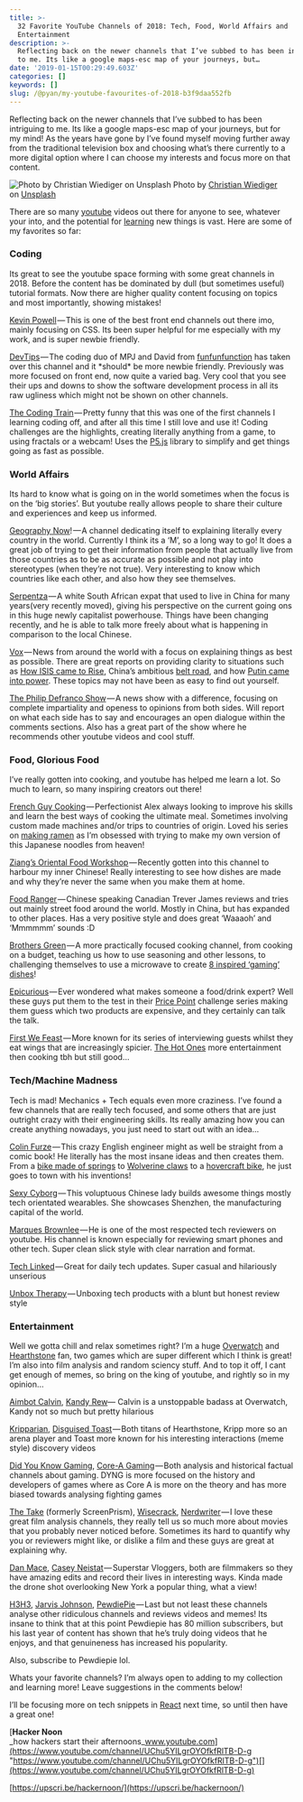 ```yaml
---
title: >-
  32 Favorite YouTube Channels of 2018: Tech, Food, World Affairs and
  Entertainment
description: >-
  Reflecting back on the newer channels that I’ve subbed to has been intriguing
  to me. Its like a google maps-esc map of your journeys, but…
date: '2019-01-15T00:29:49.603Z'
categories: []
keywords: []
slug: /@pyan/my-youtube-favourites-of-2018-b3f9daa552fb
---
```


Reflecting back on the newer channels that I’ve subbed to has been intriguing to me. Its like a google maps-esc map of your journeys, but for my mind! As the years have gone by I’ve found myself moving further away from the traditional television box and choosing what’s there currently to a more digital option where I can choose my interests and focus more on that content.

![Photo by [Christian Wiediger](https://unsplash.com/@christianw?utm_source=medium&utm_medium=referral) on [Unsplash](https://unsplash.com?utm_source=medium&utm_medium=referral)](https://cdn-images-1.medium.com/max/800/0*-5HaYdRcD1zLdCDO)
Photo by [Christian Wiediger](https://unsplash.com/@christianw?utm_source=medium&utm_medium=referral) on [Unsplash](https://unsplash.com?utm_source=medium&utm_medium=referral)

There are so many [youtube](https://hackernoon.com/tagged/youtube) videos out there for anyone to see, whatever your into, and the potential for [learning](https://hackernoon.com/tagged/learning) new things is vast. Here are some of my favorites so far:

### Coding

Its great to see the youtube space forming with some great channels in 2018. Before the content has be dominated by dull (but sometimes useful) tutorial formats. Now there are higher quality content focusing on topics and most importantly, showing mistakes!

[Kevin Powell](https://www.youtube.com/user/KepowOb) — This is one of the best front end channels out there imo, mainly focusing on CSS. Its been super helpful for me especially with my work, and is super newbie friendly.

[DevTips](https://www.youtube.com/channel/UCyIe-61Y8C4_o-zZCtO4ETQ) — The coding duo of MPJ and David from [funfunfunction](https://www.youtube.com/channel/UCO1cgjhGzsSYb1rsB4bFe4Q) has taken over this channel and it \*should\* be more newbie friendly. Previously was more focused on front end, now quite a varied bag. Very cool that you see their ups and downs to show the software development process in all its raw ugliness which might not be shown on other channels.

[The Coding Train](https://www.youtube.com/user/shiffman) — Pretty funny that this was one of the first channels I learning coding off, and after all this time I still love and use it! Coding challenges are the highlights, creating literally anything from a game, to using fractals or a webcam! Uses the [P5.js](https://p5js.org/) library to simplify and get things going as fast as possible.

### World Affairs

Its hard to know what is going on in the world sometimes when the focus is on the ‘big stories’. But youtube really allows people to share their culture and experiences and keep us informed.

[Geography Now](https://www.youtube.com/channel/UCmmPgObSUPw1HL2lq6H4ffA)! — A channel dedicating itself to explaining literally every country in the world. Currently I think its a ‘M’, so a long way to go! It does a great job of trying to get their information from people that actually live from those countries as to be as accurate as possible and not play into stereotypes (when they’re not true). Very interesting to know which countries like each other, and also how they see themselves.

[Serpentza](https://www.youtube.com/channel/UCl7mAGnY4jh4Ps8rhhh8XZg) — A white South African expat that used to live in China for many years(very recently moved), giving his perspective on the current going ons in this huge newly capitalist powerhouse. Things have been changing recently, and he is able to talk more freely about what is happening in comparison to the local Chinese.

[Vox](https://www.youtube.com/channel/UCLXo7UDZvByw2ixzpQCufnA) — News from around the world with a focus on explaining things as best as possible. There are great reports on providing clarity to situations such as [How ISIS came to Rise](https://www.youtube.com/watch?v=pzmO6RWy1v8), China’s ambitious [belt road](https://www.youtube.com/watch?v=EvXROXiIpvQ), and how [Putin came into power](https://www.youtube.com/watch?v=lxMWSmKieuc). These topics may not have been as easy to find out yourself.

[The Philip Defranco Show](https://www.youtube.com/channel/UClFSU9_bUb4Rc6OYfTt5SPw) — A news show with a difference, focusing on complete impartiality and openess to opinions from both sides. Will report on what each side has to say and encourages an open dialogue within the comments sections. Also has a great part of the show where he recommends other youtube videos and cool stuff.

### Food, Glorious Food

I’ve really gotten into cooking, and youtube has helped me learn a lot. So much to learn, so many inspiring creators out there!

[French Guy Cooking](https://www.youtube.com/user/FrenchGuyCooking) — Perfectionist Alex always looking to improve his skills and learn the best ways of cooking the ultimate meal. Sometimes involving custom made machines and/or trips to countries of origin. Loved his series on [making ramen](https://www.youtube.com/playlist?list=PLURsDaOr8hWXGHjXPa3nTFZnbqJcAfs4N) as I’m obsessed with trying to make my own version of this Japanese noodles from heaven!

[Ziang’s Oriental Food Workshop](https://www.youtube.com/channel/UCZuRdOmjTkCwi8WlSzv5I8w) — Recently gotten into this channel to harbour my inner Chinese! Really interesting to see how dishes are made and why they’re never the same when you make them at home.

[Food Ranger](https://www.youtube.com/user/thefoodranger) — Chinese speaking Canadian Trever James reviews and tries out mainly street food around the world. Mostly in China, but has expanded to other places. Has a very positive style and does great ‘Waaaoh’ and ‘Mmmmmm’ sounds :D

[Brothers Green](https://www.youtube.com/user/BrothersGreenEats) — A more practically focused cooking channel, from cooking on a budget, teaching us how to use seasoning and other lessons, to challenging themselves to use a microwave to create [8 inspired ‘gaming’ dishes](https://youtu.be/69ku2h7VcwA)!

[Epicurious](https://www.youtube.com/user/epicuriousdotcom) — Ever wondered what makes someone a food/drink expert? Well these guys put them to the test in their [Price Point](https://www.youtube.com/playlist?list=PLz3-p2q6vFYUpr-f2wOSQ5uCQlvWM9iGm) challenge series making them guess which two products are expensive, and they certainly can talk the talk.

[First We Feast](https://www.youtube.com/user/FirstWeFeast) — More known for its series of interviewing guests whilst they eat wings that are increasingly spicier. [The Hot Ones](https://www.youtube.com/playlist?list=PLAzrgbu8gEMIIK3r4Se1dOZWSZzUSadfZ) more entertainment then cooking tbh but still good…

### Tech/Machine Madness

Tech is mad! Mechanics + Tech equals even more craziness. I’ve found a few channels that are really tech focused, and some others that are just outright crazy with their engineering skills. Its really amazing how you can create anything nowadays, you just need to start out with an idea…

[Colin Furze](https://www.youtube.com/user/colinfurze) — This crazy English engineer might as well be straight from a comic book! He literally has the most insane ideas and then creates them. From a [bike made of springs](https://youtu.be/N39uwTykTQk) to [Wolverine claws](https://youtu.be/sdcGek-NoFQ) to a [hovercraft bike](https://youtu.be/soxxPyaAT1k), he just goes to town with his inventions!

[Sexy Cyborg](https://www.youtube.com/channel/UCh_ugKacslKhsGGdXP0cRRA) — This voluptuous Chinese lady builds awesome things mostly tech orientated wearables. She showcases Shenzhen, the manufacturing capital of the world.

[Marques Brownlee](https://www.youtube.com/user/marquesbrownlee) — He is one of the most respected tech reviewers on youtube. His channel is known especially for reviewing smart phones and other tech. Super clean slick style with clear narration and format.

[Tech Linked](https://www.youtube.com/channel/UCeeFfhMcJa1kjtfZAGskOCA) — Great for daily tech updates. Super casual and hilariously unserious

[Unbox Therapy](https://www.youtube.com/user/unboxtherapy) — Unboxing tech products with a blunt but honest review style

### Entertainment

Well we gotta chill and relax sometimes right? I’m a huge [Overwatch](https://www.youtube.com/channel/UClOf1XXinvZsy4wKPAkro2A) and [Hearthstone](https://www.youtube.com/user/PlayHearthstone) fan, two games which are super different which I think is great! I’m also into film analysis and random sciency stuff. And to top it off, I cant get enough of memes, so bring on the king of youtube, and rightly so in my opinion…

[Aimbot Calvin](https://www.youtube.com/user/SmokenMC), [Kandy Rew](https://www.youtube.com/channel/UC6u4spnoeIUHtfUZxhG2RfQ)— Calvin is a unstoppable badass at Overwatch, Kandy not so much but pretty hilarious

[Kripparian](https://www.youtube.com/user/Kripparrian), [Disguised Toast](https://www.youtube.com/channel/UCUT8RoNBTJvwW1iErP6-b-A) — Both titans of Hearthstone, Kripp more so an arena player and Toast more known for his interesting interactions (meme style) discovery videos

[Did You Know Gaming](https://www.youtube.com/user/DYKGaming), [Core-A Gaming](https://www.youtube.com/channel/UCT7njg__VOy3n-SvXemDHvg) — Both analysis and historical factual channels about gaming. DYNG is more focused on the history and developers of games where as Core A is more on the theory and has more biased towards analysing fighting games

[The Take](https://www.youtube.com/channel/UCVjsbqKtxkLt7bal4NWRjJQ) (formerly ScreenPrism), [Wisecrack](https://www.youtube.com/user/thugnotes), [Nerdwriter](https://www.youtube.com/user/Nerdwriter1) — I love these great film analysis channels, they really tell us so much more about movies that you probably never noticed before. Sometimes its hard to quantify why you or reviewers might like, or dislike a film and these guys are great at explaining why.

[Dan Mace](https://www.youtube.com/user/DanTheDirector1), [Casey Neistat](https://www.youtube.com/user/caseyneistat) — Superstar Vloggers, both are filmmakers so they have amazing edits and record their lives in interesting ways. Kinda made the drone shot overlooking New York a popular thing, what a view!

[H3H3](https://www.youtube.com/user/h3h3Productions), [Jarvis Johnson](https://www.youtube.com/user/VSympathyV), [PewdiePie](https://www.youtube.com/user/PewDiePie) — Last but not least these channels analyse other ridiculous channels and reviews videos and memes! Its insane to think that at this point Pewdiepie has 80 million subscribers, but his last year of content has shown that he’s truly doing videos that he enjoys, and that genuineness has increased his popularity.

Also, subscribe to Pewdiepie lol.

Whats your favorite channels? I’m always open to adding to my collection and learning more! Leave suggestions in the comments below!

I’ll be focusing more on tech snippets in [React](http://hackernoon.com/react) next time, so until then have a great one!

[**Hacker Noon**  
_how hackers start their afternoons_www.youtube.com](https://www.youtube.com/channel/UChu5YILgrOYOfkfRlTB-D-g "https://www.youtube.com/channel/UChu5YILgrOYOfkfRlTB-D-g")[](https://www.youtube.com/channel/UChu5YILgrOYOfkfRlTB-D-g)

[https://upscri.be/hackernoon/](https://upscri.be/hackernoon/)